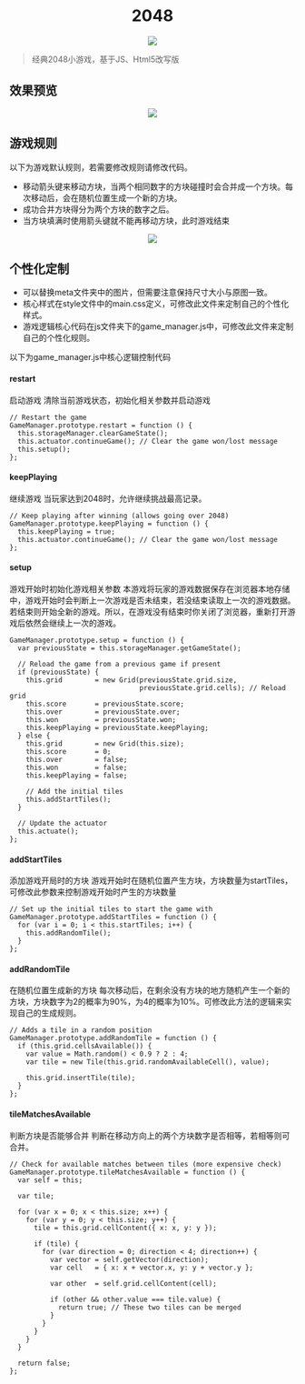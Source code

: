 <h1 align="center">2048</h1>
<p align="center">
<img src="/blogimage/2048/1.png"/>
</p>

> 经典2048小游戏，基于JS、Html5改写版
## 效果预览
<p align="center">
<img src="/blogimage/2048/2.gif"/>
</p>

## 游戏规则
以下为游戏默认规则，若需要修改规则请修改代码。
- 移动箭头键来移动方块，当两个相同数字的方块碰撞时会合并成一个方块。每次移动后，会在随机位置生成一个新的方块。
- 成功合并方块得分为两个方块的数字之后。
- 当方块填满时使用箭头键就不能再移动方块，此时游戏结束
<p align="center">
  <img src="/blogimage/2048/3.png" />
</p>


## 个性化定制

- 可以替换meta文件夹中的图片，但需要注意保持尺寸大小与原图一致。
- 核心样式在style文件中的main.css定义，可修改此文件来定制自己的个性化样式。
- 游戏逻辑核心代码在js文件夹下的game_manager.js中，可修改此文件来定制自己的个性化规则。

以下为game_manager.js中核心逻辑控制代码
#### restart
启动游戏
清除当前游戏状态，初始化相关参数并启动游戏
```
// Restart the game
GameManager.prototype.restart = function () {
  this.storageManager.clearGameState();
  this.actuator.continueGame(); // Clear the game won/lost message
  this.setup();
};
```
#### keepPlaying
继续游戏
当玩家达到2048时，允许继续挑战最高记录。
```
// Keep playing after winning (allows going over 2048)
GameManager.prototype.keepPlaying = function () {
  this.keepPlaying = true;
  this.actuator.continueGame(); // Clear the game won/lost message
};
```

#### setup
游戏开始时初始化游戏相关参数
本游戏将玩家的游戏数据保存在浏览器本地存储中，游戏开始时会判断上一次游戏是否未结束，若没结束读取上一次的游戏数据。若结束则开始全新的游戏。所以，在游戏没有结束时你关闭了浏览器，重新打开游戏后依然会继续上一次的游戏。
```
GameManager.prototype.setup = function () {
  var previousState = this.storageManager.getGameState();

  // Reload the game from a previous game if present
  if (previousState) {
    this.grid        = new Grid(previousState.grid.size,
                                previousState.grid.cells); // Reload grid
    this.score       = previousState.score;
    this.over        = previousState.over;
    this.won         = previousState.won;
    this.keepPlaying = previousState.keepPlaying;
  } else {
    this.grid        = new Grid(this.size);
    this.score       = 0;
    this.over        = false;
    this.won         = false;
    this.keepPlaying = false;

    // Add the initial tiles
    this.addStartTiles();
  }

  // Update the actuator
  this.actuate();
};
```

#### addStartTiles
添加游戏开局时的方块
游戏开始时在随机位置产生方块，方块数量为startTiles，可修改此参数来控制游戏开始时产生的方块数量
```
// Set up the initial tiles to start the game with
GameManager.prototype.addStartTiles = function () {
  for (var i = 0; i < this.startTiles; i++) {
    this.addRandomTile();
  }
};
```

#### addRandomTile
在随机位置生成新的方块
每次移动后，在剩余没有方块的地方随机产生一个新的方块，方块数字为2的概率为90%，为4的概率为10%。可修改此方法的逻辑来实现自己的生成规则。
```
// Adds a tile in a random position
GameManager.prototype.addRandomTile = function () {
  if (this.grid.cellsAvailable()) {
    var value = Math.random() < 0.9 ? 2 : 4;
    var tile = new Tile(this.grid.randomAvailableCell(), value);

    this.grid.insertTile(tile);
  }
};
```

#### tileMatchesAvailable
判断方块是否能够合并
判断在移动方向上的两个方块数字是否相等，若相等则可合并。
```
// Check for available matches between tiles (more expensive check)
GameManager.prototype.tileMatchesAvailable = function () {
  var self = this;

  var tile;

  for (var x = 0; x < this.size; x++) {
    for (var y = 0; y < this.size; y++) {
      tile = this.grid.cellContent({ x: x, y: y });

      if (tile) {
        for (var direction = 0; direction < 4; direction++) {
          var vector = self.getVector(direction);
          var cell   = { x: x + vector.x, y: y + vector.y };

          var other  = self.grid.cellContent(cell);

          if (other && other.value === tile.value) {
            return true; // These two tiles can be merged
          }
        }
      }
    }
  }

  return false;
};
```
